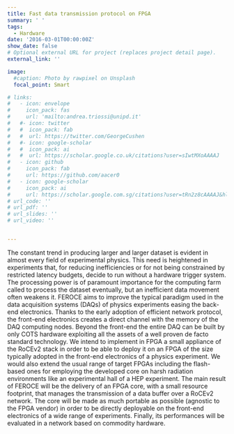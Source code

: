 ```yaml
--- 
title: Fast data transmission protocol on FPGA
summary: ' '
tags:
  - Hardware
date: '2016-03-01T00:00:00Z'
show_date: false
# Optional external URL for project (replaces project detail page).
external_link: ''

image:
  #caption: Photo by rawpixel on Unsplash
  focal_point: Smart

# links:
#   - icon: envelope
#     icon_pack: fas
#     url: 'mailto:andrea.triossi@unipd.it'
#   #- icon: twitter
#   #  icon_pack: fab
#   #  url: https://twitter.com/GeorgeCushen
#   #- icon: google-scholar
#   #  icon_pack: ai
#   #  url: https://scholar.google.co.uk/citations?user=sIwtMXoAAAAJ
#   - icon: github
#     icon_pack: fab
#     url: https://github.com/aacer0
#   - icon: google-scholar
#     icon_pack: ai
#     url: https://scholar.google.com.sg/citations?user=tRn2z8cAAAAJ&hl=en
# url_code: ''
# url_pdf: ''
# url_slides: ''
# url_video: ''


---
```


The constant trend in producing larger and larger dataset is evident in almost every field of experimental physics. This need is heightened in experiments that, for reducing inefficiencies or for not being constrained by restricted latency budgets, decide to run without a hardware trigger system. The processing power is of paramount importance for the computing farm called to process the dataset eventually, but an inefficient data movement often weakens it. FEROCE aims to improve the typical paradigm used in the data acquisition systems (DAQs) of physics experiments easing the back-end electronics. Thanks to the early adoption of efficient network protocol, the front-end electronics creates a direct channel with the memory of the DAQ computing nodes. Beyond the front-end the entire DAQ can be built by only COTS hardware exploiting all the assets of a well proven de facto standard technology. We intend to implement in FPGA a small appliance of the RoCEv2 stack in order to be able to deploy it on an FPGA of the size typically adopted in the front-end electronics of a physics experiment. We would also extend the usual range of target FPGAs including the flash-based ones for employing the developed core on harsh radiation environments like an experimental hall of a HEP experiment. The main result of FEROCE will be the delivery of an FPGA core, with a small resource footprint, that manages the transmission of a data buffer over a RoCEv2 network. The core will be made as much portable as possible (agnostic to the FPGA vendor) in order to be directly deployable on the front-end electronics of a wide range of experiments. Finally, its performances will be evaluated in a network based on commodity hardware.
